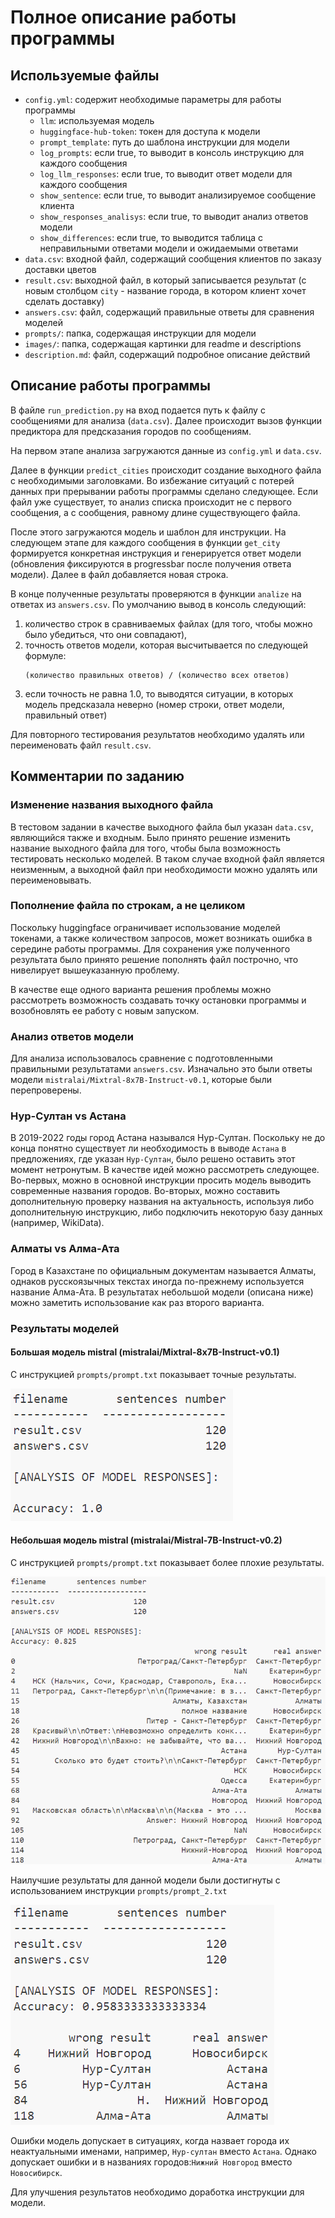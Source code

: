 # Полное описание работы программы

## Используемые файлы

- `config.yml`: содержит необходимые параметры для работы программы
	- `llm`: используемая модель
    - `huggingface-hub-token`: токен для доступа к модели
    - `prompt_template`: путь до шаблона инструкции для модели
    - `log_prompts`: если true, то выводит в консоль инструкцию для каждого сообщения
    - `log_llm_responses`: если true, то выводит ответ модели для каждого сообщения
    - `show_sentence`: если true, то выводит анализируемое сообщение клиента
    - `show_responses_analisys`: если true, то выводит анализ ответов модели
    - `show_differences`: если true, то выводится таблица с неправильными ответами модели и ожидаемыми ответами
- `data.csv`: входной файл, содержащий сообщения клиентов по заказу доставки цветов
- `result.csv`: выходной файл, в который записывается результат (с новым столбцом `city` - название города, в котором клиент хочет сделать доставку)
- `answers.csv`: файл, содержащий правильные ответы для сравнения моделей
- `prompts/`: папка, содержащая инструкции для модели
- `images/`: папка, содержащая картинки для readme и descriptions
- `description.md`: файл, содержащий подробное описание действий


## Описание работы программы
В файле `run_prediction.py` на вход подается путь к файлу с сообщениями для анализа (`data.csv`).
Далее происходит вызов функции предиктора для предсказания городов по сообщениям.

На первом этапе анализа загружаются данные из `config.yml` и `data.csv`.

Далее в функции `predict_cities` происходит создание выходного файла с необходимыми заголовками. Во избежание ситуаций с потерей данных при прерывании работы программы сделано следующее. Если файл уже существует, то анализ списка происходит не с первого сообщения, а с сообщения, равному длине существующего файла.

После этого загружаются модель и шаблон для инструкции. На следующем этапе для каждого сообщения в функции `get_city` формируется конкретная инструкция и генерируется ответ модели (обновления фиксируются в progressbar после получения ответа модели). Далее в файл добавляется новая строка.

В конце полученные результаты проверяются в функции `analize` на ответах из `answers.csv`. По умолчанию вывод в консоль следующий:
1. количество строк в сравниваемых файлах (для того, чтобы можно было убедиться, что они совпадают), 
2. точность ответов модели, которая высчитывается по следующей формуле:
    ```
    (количество правильных ответов) / (количество всех ответов)
    ```
3. если точность не равна 1.0, то выводятся ситуации, в которых модель предсказала неверно (номер строки, ответ модели, правильный ответ)

Для повторного тестирования результатов необходимо удалять или переименовать файл `result.csv`.

## Комментарии по заданию

### Изменение названия выходного файла
В тестовом задании в качестве выходного файла был указан `data.csv`, являющийся также и входным. Было принято решение изменить название выходного файла для того, чтобы была возможность тестировать несколько моделей. В таком случае входной файл является неизменным, а выходной файл при необходимости можно удалять или переименовывать.

### Пополнение файла по строкам, а не целиком
Поскольку huggingface ограничивает использование моделей токенами, а также количеством запросов, может возникать ошибка в середине работы программы. Для сохранения уже полученного результата было принято решение пополнять файл построчно, что нивелирует вышеуказанную проблему.

В качестве еще одного варианта решения проблемы можно рассмотреть возможность создавать точку остановки программы и возобновлять ее работу с новым запуском. 

### Анализ ответов модели
Для анализа использовалось сравнение с подготовленными правильными результатами `answers.csv`. Изначально это были ответы модели `mistralai/Mixtral-8x7B-Instruct-v0.1`, которые были перепроверены.

### Нур-Султан vs Астана
В 2019-2022 годы город Астана назывался Нур-Султан. Поскольку не до конца понятно существует ли необходимость в выводе `Астана` в предложениях, где указан `Нур-Султан`, было решено оставить этот момент нетронутым.
В качестве идей можно рассмотреть следующее.  Во-первых, можно в основной инструкции просить модель выводить современные названия городов. Во-вторых, можно составить дополнительную проверку названия на актуальность, используя либо дополнительную инструкцию, либо подключить некоторую базу данных (например, WikiData).

### Алматы vs Алма-Ата
Город в Казахстане по официальным документам называется Алматы, однаков русскоязычных текстах иногда по-прежнему используется название Алма-Ата.
В результатах небольшой модели (описана ниже) можно заметить использование как раз второго варианта.

### Результаты моделей

#### Большая модель mistral (mistralai/Mixtral-8x7B-Instruct-v0.1)
С инструкцией `prompts/prompt.txt` показывает точные результаты.

![alt text](images/image_1.png)

#### Небольшая модель mistral (mistralai/Mistral-7B-Instruct-v0.2)
С инструкцией `prompts/prompt.txt` показывает более плохие результаты.

![alt text](images/image_2.png)

Наилучшие результаты для данной модели были достигнуты с использованием инструкции `prompts/prompt_2.txt`

![alt text](images/image_3.png)

Ошибки модель допускает в ситуациях, когда назвает города их неактуальными именами, например, `Нур-султан` вместо `Астана`. Однако допускает ошибки и в названиях городов:`Нижний Новгород` вместо `Новосибирск`.

Для улучшения результатов необходимо доработка инструкции для модели.